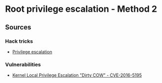# Root privilege escalation - Method 2

## Sources

### Hack tricks

- [Privilege escalation](https://book.hacktricks.xyz/linux-unix/privilege-escalation)

### Vulnerabilities

- [Kernel Local Privilege Escalation "Dirty COW" - CVE-2016-5195 ](https://access.redhat.com/security/vulnerabilities/DirtyCow)
